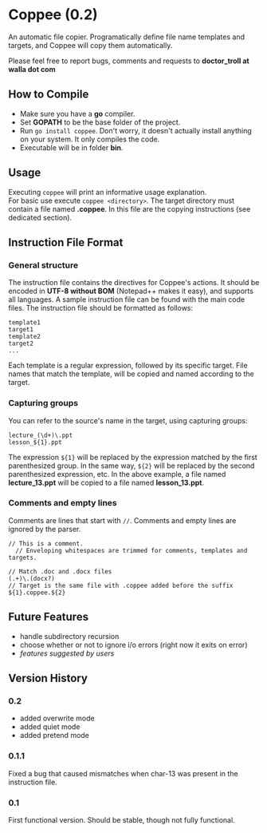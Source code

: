 Coppee (0.2)
============
An automatic file copier.
Programatically define file name templates and targets, and Coppee will copy
them automatically.

Please feel free to report bugs, comments and requests to **doctor_troll at walla dot com**

How to Compile
--------------
* Make sure you have a **go** compiler.
* Set **GOPATH** to be the base folder of the project.
* Run `go install coppee`. Don't worry, it doesn't actually install anything on your system.
  It only compiles the code.
* Executable will be in folder **bin**.

Usage
-----
Executing `coppee` will print an informative usage explanation.  
For basic use execute `coppee <directory>`.
The target directory must contain a file named **.coppee**. In this file are the
copying instructions (see dedicated section).

Instruction File Format
-----------------------
### General structure
The instruction file contains the directives for Coppee's actions. It should be encoded in **UTF-8
without BOM** (Notepad++ makes it easy), and supports all languages. A sample instruction file can be
found with the main code files. The instruction file should be formatted as follows:  
```
template1
target1
template2
target2
...
```
Each template is a regular expression, followed by its specific target. File names that match
the template, will be copied and named according to the target.
### Capturing groups
You can refer to
the source's name in the target, using capturing groups:
```
lecture_(\d+)\.ppt
lesson_${1}.ppt
```
The expression `${1}` will be replaced by the expression matched by the first
parenthesized group. In the same way, `${2}` will be replaced by the second
parenthesized expression, etc. In the above example, a file named **lecture_13.ppt** will
be copied to a file named **lesson_13.ppt**.
### Comments and empty lines
Comments are lines that start with `//`. Comments and empty lines are ignored by
the parser.
```
// This is a comment.
  // Enveloping whitespaces are trimmed for comments, templates and targets.

// Match .doc and .docx files
(.+)\.(docx?)
// Target is the same file with .coppee added before the suffix
${1}.coppee.${2}
```

Future Features
---------------
* handle subdirectory recursion
* choose whether or not to ignore i/o errors (right now it exits on error)
* *features suggested by users*

Version History
---------------
### 0.2
* added overwrite mode
* added quiet mode
* added pretend mode

### 0.1.1
Fixed a bug that caused mismatches when char-13 was present in the instruction file.
### 0.1
First functional version. Should be stable, though not fully functional.


